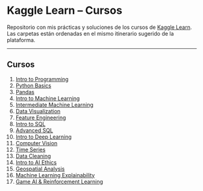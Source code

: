 # Kaggle Learn – Cursos

Repositorio con mis prácticas y soluciones de los cursos de [Kaggle Learn](https://www.kaggle.com/learn).  
Las carpetas están ordenadas en el mismo itinerario sugerido de la plataforma.

---

## Cursos

1. [Intro to Programming](./01_intro_programming)
2. [Python Basics](./02_python_basics)
3. [Pandas](./03_pandas)
4. [Intro to Machine Learning](./04_intro_machine_learning)
5. [Intermediate Machine Learning](./05_intermediate_machine_learning)
6. [Data Visualization](./06_data_visualization)
7. [Feature Engineering](./07_feature_engineering)
8. [Intro to SQL](./08_intro_sql)
9. [Advanced SQL](./09_advanced_sql)
10. [Intro to Deep Learning](./10_deep_learning_intro)
11. [Computer Vision](./11_computer_vision)
12. [Time Series](./12_time_series)
13. [Data Cleaning](./13_data_cleaning)
14. [Intro to AI Ethics](./14_ai_ethics)
15. [Geospatial Analysis](./15_geospatial_analysis)
16. [Machine Learning Explainability](./16_ml_explainability)
17. [Game AI & Reinforcement Learning](./17_game_ai_rl)
